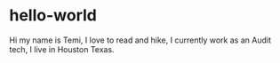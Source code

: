 # hello-world 
Hi my name is Temi, 
I love to read and hike, 
I currently work as an Audit tech, 
I live in Houston Texas.
